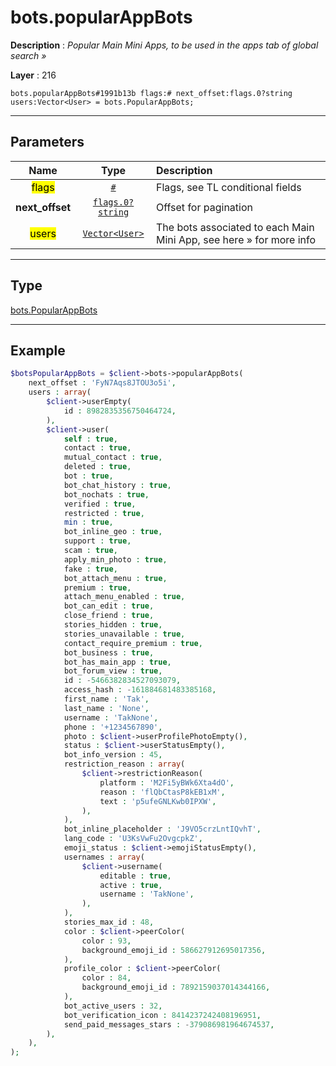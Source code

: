 # bots.popularAppBots

**Description** : *Popular Main Mini Apps, to be used in the apps tab of global search &raquo;*

**Layer** : 216

```tl
bots.popularAppBots#1991b13b flags:# next_offset:flags.0?string users:Vector<User> = bots.PopularAppBots;
```

---

## Parameters

| Name | Type | Description |
| :---: | :---: | :--- |
| <mark>flags</mark> | [`#`](type/#) | Flags, see TL conditional fields |
| **next_offset** | [`flags.0?string`](type/string) | Offset for pagination |
| <mark>users</mark> | [`Vector<User>`](type/User) | The bots associated to each Main Mini App, see here » for more info |

---

## Type

[bots.PopularAppBots](type/bots.PopularAppBots)

---

## Example

```php
$botsPopularAppBots = $client->bots->popularAppBots(
	next_offset : 'FyN7Aqs8JTOU3o5i',
	users : array(
		$client->userEmpty(
			id : 8982835356750464724,
		),
		$client->user(
			self : true,
			contact : true,
			mutual_contact : true,
			deleted : true,
			bot : true,
			bot_chat_history : true,
			bot_nochats : true,
			verified : true,
			restricted : true,
			min : true,
			bot_inline_geo : true,
			support : true,
			scam : true,
			apply_min_photo : true,
			fake : true,
			bot_attach_menu : true,
			premium : true,
			attach_menu_enabled : true,
			bot_can_edit : true,
			close_friend : true,
			stories_hidden : true,
			stories_unavailable : true,
			contact_require_premium : true,
			bot_business : true,
			bot_has_main_app : true,
			bot_forum_view : true,
			id : -5466382834527093079,
			access_hash : -161884681483385168,
			first_name : 'Tak',
			last_name : 'None',
			username : 'TakNone',
			phone : '+1234567890',
			photo : $client->userProfilePhotoEmpty(),
			status : $client->userStatusEmpty(),
			bot_info_version : 45,
			restriction_reason : array(
				$client->restrictionReason(
					platform : 'M2Fi5yBWk6Xta4dO',
					reason : 'flQbCtasP8kEB1xM',
					text : 'p5ufeGNLKwb0IPXW',
				),
			),
			bot_inline_placeholder : 'J9VO5crzLntIQvhT',
			lang_code : 'U3KsVwFu2OvgcpkZ',
			emoji_status : $client->emojiStatusEmpty(),
			usernames : array(
				$client->username(
					editable : true,
					active : true,
					username : 'TakNone',
				),
			),
			stories_max_id : 48,
			color : $client->peerColor(
				color : 93,
				background_emoji_id : 586627912695017356,
			),
			profile_color : $client->peerColor(
				color : 84,
				background_emoji_id : 7892159037014344166,
			),
			bot_active_users : 32,
			bot_verification_icon : 8414237242408196951,
			send_paid_messages_stars : -379086981964674537,
		),
	),
);
```